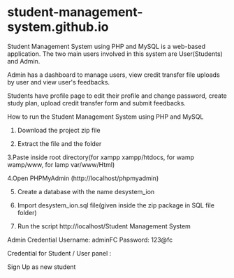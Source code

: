 # student-management-system.github.io
Student Management System using PHP and MySQL is a web-based application. The two main users involved in this system are User(Students) and Admin. 

Admin has a dashboard to manage users, view credit transfer file uploads by user and view user's feedbacks. 

Students have profile page to edit their profile and change password, create study plan, upload credit transfer form and submit feedbacks.

How to run the Student Management System using PHP and MySQL

1. Download the project zip file

2. Extract the file and the folder

3.Paste inside root directory(for xampp xampp/htdocs, for wamp wamp/www, for lamp var/www/Html)

4.Open PHPMyAdmin (http://localhost/phpmyadmin)

5. Create a database with the name desystem_ion

6. Import desystem_ion.sql file(given inside the zip package in SQL file folder)

7. Run the script http://localhost/Student Management System

Admin Credential
Username: adminFC
Password: 123@fc

Credential for Student / User panel :

Sign Up as new student
